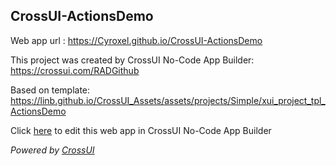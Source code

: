 ## CrossUI-ActionsDemo
Web app url : https://Cyroxel.github.io/CrossUI-ActionsDemo

This project was created by CrossUI No-Code App Builder: https://crossui.com/RADGithub

Based on template: https://linb.github.io/CrossUI_Assets/assets/projects/Simple/xui_project_tpl_ActionsDemo

Click [here](https://crossui.com/RADGithub/#!from=github&owner=Cyroxel&repo=CrossUI-ActionsDemo) to edit this web app in CrossUI No-Code App Builder

<i>Powered by [CrossUI](https://crossui.com)</i>
